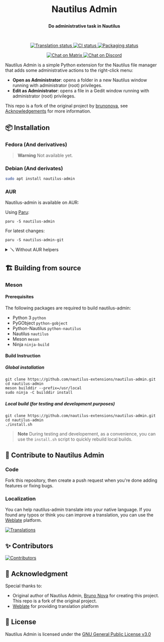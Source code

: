 <h1 align="center">
  
  Nautilus Admin
</h1>

<p align="center">
  <strong>Do administrative task in Nautilus</strong>
</p>



<br>

<p align="center">
  <a href="https://hosted.weblate.org/engage/nautilus-admin">
    <img alt="Translation status" src="https://hosted.weblate.org/widgets/nautilus-admin/-/svg-badge.svg"/>
  </a>
  <a href="https://github.com/nautilus-extensions/nautilus-admin/actions/workflows/ci.yml">
    <img alt="CI status" src="https://github.com/nautilus-extensions/nautilus-admin/actions/workflows/ci.yml/badge.svg"/>
  </a>
  <a href="https://repology.org/project/nautilus-admin/versions">
    <img alt="Packaging status" src="https://repology.org/badge/tiny-repos/nautilus-admin.svg">
  </a>
</p>

<p align="center">
  <a href="https://matrix.to/#/#nautilus-admin:envs.net">
    <img alt="Chat on Matrix" src="https://img.shields.io/matrix/nautilus-admin:envs.net?label=matrix&logo=matrix"/>
  </a>
  <a href="https://discord.gg/jx23evUheB">
    <img alt="Chat on Discord" src="https://img.shields.io/discord/1034468191931465821?label=discord&logo=discord&logoColor=white"/>
  </a>
</p>


Nautilus Admin is a simple Python extension for the Nautilus file manager that
adds some administrative actions to the right-click menu:

*   **Open as Administrator**: opens a folder in a new Nautilus window running
    with administrator (root) privileges.
*   **Edit as Administrator**: opens a file in a Gedit window running with
    administrator (root) privileges.

This repo is a fork of the original project by [brunonova](https://github.com/brunonova ), see [Acknowledgements](#acknowledgements) for more information.

## 📦️ Installation

### Fedora (And derivatives) 

> **Warning**
> Not available yet.

### Debian (And derivates)

``` sh
sudo apt install nautilus-admin
```

### AUR 

Nautilus-admin is available on AUR:

Using [Paru](https://github.com/morganamilo/paru):
    
```shell
paru -S nautilus-admin
```

For latest changes:

```shell
paru -S nautilus-admin-git
```

<details>
  <summary>🪛️ Without AUR helpers</summary>

```shell
git clone https://aur.archlinux.org/nautilus-admin.git
cd nautilus-admin
makepkg -sic
```

For latest changes:

```shell
git clone https://aur.archlinux.org/nautilus-admin-git.git
cd nautilus-admin-git
makepkg -sic
```

</details>


## 🏗️ Building from source

### Meson

#### Prerequisites

The following packages are required to build nautilus-admin:

- Python 3 `python`
- PyGObject `python-gobject`
- Python-Nautilus `python-nautilus`
- Nautilus `nautilus`
- Meson `meson`
- Ninja `ninja-build`

#### Build Instruction

##### Global installation

```shell
git clone https://github.com/nautilus-extensions/nautilus-admin.git
cd nautilus-admin
meson builddir --prefix=/usr/local
sudo ninja -C builddir install
```

##### Local build (for testing and development purposes)

```shell
git clone https://github.com/nautilus-extensions/nautilus-admin.git
cd nautilus-admin
./install.sh
```

> **Note** 
> During testing and developement, as a convenience, you can use the `install.sh` script to quickly rebuild local builds.


## 🙌 Contribute to Nautilus Admin 

### Code

Fork this repository, then create a push request when you're done adding features or fixing bugs.

### Localization 

You can help nautilus-admin translate into your native language. If you found any typos
or think you can improve a translation, you can use the [Weblate](https://hosted.weblate.org/engage/nautilus-admin) platform.

[![Translations](https://hosted.weblate.org/widgets/nautilus-admin/-/nautilus-admin/287x66-white.png)](https://hosted.weblate.org/engage/nautilus-admin/)

## ✨️ Contributors

[![Contributors](https://contrib.rocks/image?repo=nautilus-admin/nautilus-admin)](https://github.com/nautilus-extensions/nautilus-admin/graphs/contributors)


## 💝 Acknowledgment

Special thanks to:

- Original author of Nautilus Admin, [Bruno Nova](https://github.com/brunonova) for creating this project. This repo is a fork of the original project.
- [Weblate](https://weblate.org) for providing translation platform


## 📜 License

Nautilus Admin is licensed under the [GNU General Public License v3.0](LICENSE)

